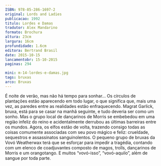 ```yaml
---
ISBN: 978-85-286-1697-2
original: Lords and Ladies
publicacao: 1992
titulo: Lordes e Damas
tradutor: Alex Mandarino
formato: Brochura
altura: 23cm
largura: 16cm
profundidade: 1.6cm
editora: Bertrand Brasil
date: 2015-10-15
lancamentobr: 15-10-2015
paginas: 294

mini: m-14-lordes-e-damas.jpg
tags: bruxas
arco: Bruxas
---
```


É noite de verão, mas não há tempo para sonhar…
Os círculos de plantações estão aparecendo em todo lugar, o que significa que, mais uma vez, as paredes entre as realidades estão enfraquecendo. Magrat Garlick, bruxa, está para se casar na manhã seguinte, e tudo deveria ser como um sonho. Mas o grupo local de dançarinos de Morris se embebedou em uma região infeliz do reino e acidentalmente derrubou as últimas barreiras entre os mundos.
Agora, os elfos estão de volta, trazendo consigo todas as coisas comumente associadas com seu povo mágico e feliz: crueldade, sequestros e assassinatos sanguinolentos. O pequeno grupo de bruxas da Vovó Weatherwax terá que se esforçar para impedir a tragédia, contando com um elenco de coadjuvantes composto de magos, trolls, dançarinos de Morris e um orangotango. E muitos “vovó-isso”, “vovó-aquilo”, além de sangue por toda parte.